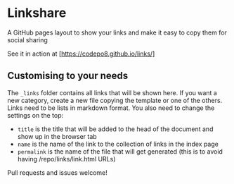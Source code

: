 # Linkshare

A GitHub pages layout to show your links and make it easy to copy them for social sharing

See it in action at [https://codepo8.github.io/links/]

## Customising to your needs

The `_links` folder contains all links that will be shown here. If you want a new category, create a new file copying the template or one of the others. Links need to be lists in markdown format. You also need to change the settings on the top:

* `title` is the title that will be added to the head of the document and show up in the browser tab
* `name` is the name of the link to the collection of links in the index page
* `permalink` is the name of the file that will get generated (this is to avoid having /repo/links/link.html URLs)


Pull requests and issues welcome!

